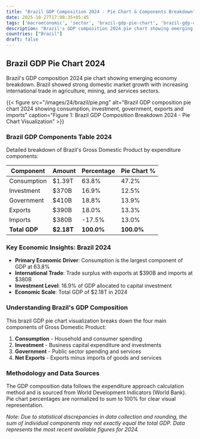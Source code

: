 ```yaml
---
title: "Brazil GDP Composition 2024 - Pie Chart & Components Breakdown"
date: 2025-10-27T17:08:35+05:45
tags: ['macroeconomic', 'sector', 'brazil-gdp-pie-chart', 'brazil-gdp-components', 'brazilian-economy', 'gdp-pie-chart', 'economic-pie', 'gdp-breakdown', 'macroeconomic', 'sector-analysis', 'emerging-market', 'commodity-exports']
description: "Brazil's GDP composition 2024 pie chart showing emerging economy breakdown. Brazil showed strong domestic market growth with increasing international trade in agriculture, mining, and services sectors."
countries: ["Brazil"]
draft: false
---
```


## Brazil GDP Pie Chart 2024

Brazil's GDP composition 2024 pie chart showing emerging economy breakdown. Brazil showed strong domestic market growth with increasing international trade in agriculture, mining, and services sectors.

{{< figure src="/images/24/brazil/pie.png" 
alt="Brazil GDP composition pie chart 2024 showing consumption, investment, government, exports and imports"
caption="Figure 1: Brazil GDP Composition Breakdown 2024 - Pie Chart Visualization" >}}

### Brazil GDP Components Table 2024

Detailed breakdown of Brazil's Gross Domestic Product by expenditure components:

| Component | Amount | Percentage | Pie Chart % |
|-----------|--------|------------|-------------|
| Consumption | $1.39T | 63.8% | 47.2% |
| Investment | $370B | 16.9% | 12.5% |
| Government | $410B | 18.8% | 13.9% |
| Exports | $390B | 18.0% | 13.3% |
| Imports | $380B | -17.5% | 13.0% |
| **Total GDP** | **$2.18T** | **100.0%** | **100.0%** |

### Key Economic Insights: Brazil 2024

- **Primary Economic Driver**: Consumption is the largest component of GDP at 63.8%
- **International Trade**: Trade surplus with exports at $390B and imports at $380B
- **Investment Level**: 16.9% of GDP allocated to capital investment
- **Economic Scale**: Total GDP of $2.18T in 2024

### Understanding Brazil's GDP Composition

This brazil GDP pie chart visualization breaks down the four main components of Gross Domestic Product:

1. **Consumption** - Household and consumer spending
2. **Investment** - Business capital expenditure and investments  
3. **Government** - Public sector spending and services
4. **Net Exports** - Exports minus imports of goods and services

### Methodology and Data Sources

The GDP composition data follows the expenditure approach calculation method and is sourced from World Development Indicators (World Bank). Pie chart percentages are normalized to sum to 100% for clear visual representation.

*Note: Due to statistical discrepancies in data collection and rounding, the sum of individual components may not exactly equal the total GDP. Data represents the most recent available figures for 2024.*